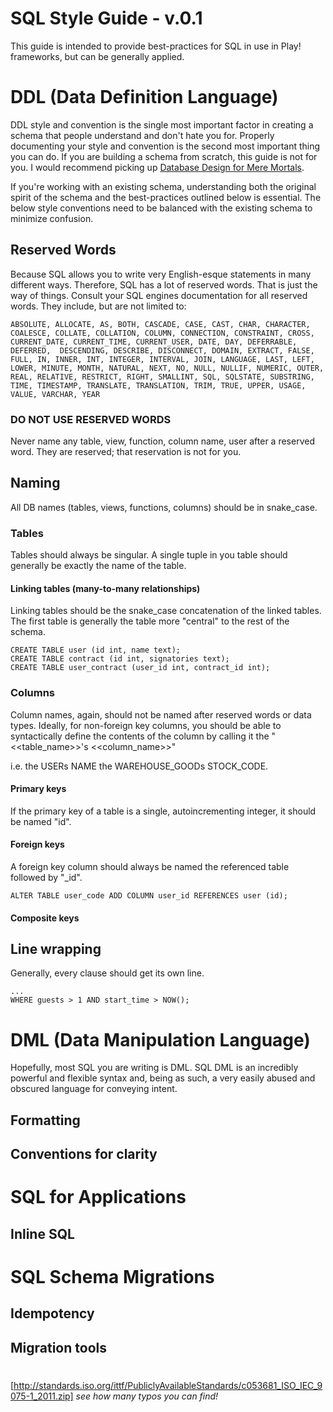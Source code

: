 SQL Style Guide  - v.0.1
=========================

This guide is intended to provide best-practices for SQL in use in Play! frameworks, but can be generally applied.

# DDL (Data Definition Language)

DDL style and convention is the single most important factor in creating a schema that people understand and don't hate you for. Properly documenting your style and convention is the second most important thing you can do. If you are building a schema from scratch, this guide is not for you. I would recommend picking up [Database Design for Mere Mortals](http://www.amazon.com/Database-Design-Mere-Mortals-Relational/dp/0201752840).

If you're working with an existing schema, understanding both the original spirit of the schema and the best-practices outlined below is essential. The below style conventions need to be balanced with the existing schema to minimize confusion.

## Reserved Words

Because SQL allows you to write very English-esque statements in many different ways. Therefore, SQL has a lot of reserved words. That is just the way of things. Consult your SQL engines documentation for all reserved words. They include, but are not limited to:

```
ABSOLUTE, ALLOCATE, AS, BOTH, CASCADE, CASE, CAST, CHAR, CHARACTER, COALESCE, COLLATE, COLLATION, COLUMN, CONNECTION, CONSTRAINT, CROSS, CURRENT_DATE, CURRENT_TIME, CURRENT_USER, DATE, DAY, DEFERRABLE, DEFERRED,  DESCENDING, DESCRIBE, DISCONNECT, DOMAIN, EXTRACT, FALSE, FULL, IN, INNER, INT, INTEGER, INTERVAL, JOIN, LANGUAGE, LAST, LEFT, LOWER, MINUTE, MONTH, NATURAL, NEXT, NO, NULL, NULLIF, NUMERIC, OUTER, REAL, RELATIVE, RESTRICT, RIGHT, SMALLINT, SQL, SQLSTATE, SUBSTRING, TIME, TIMESTAMP, TRANSLATE, TRANSLATION, TRIM, TRUE, UPPER, USAGE, VALUE, VARCHAR, YEAR
```

### DO NOT USE RESERVED WORDS

Never name any table, view, function, column name, user after a reserved word. They are reserved; that reservation is not for you.

## Naming

All DB names (tables, views, functions, columns) should be in snake_case.

### Tables

Tables should always be singular. A single tuple in you table should generally be exactly the name of the table.

#### Linking tables (many-to-many relationships)
Linking tables should be the snake_case concatenation of the linked tables. The first table is generally the table more "central" to the rest of the schema.

```
CREATE TABLE user (id int, name text);
CREATE TABLE contract (id int, signatories text);
CREATE TABLE user_contract (user_id int, contract_id int);
```

### Columns

Column names, again, should not be named after reserved words or data types. Ideally, for non-foreign key columns, you should be able to syntactically define the contents of the column by calling it the "<<table_name>>'s <<column_name>>"

  i.e.
  the USERs NAME
  the WAREHOUSE_GOODs STOCK_CODE.

#### Primary keys
If the primary key of a table is a single, autoincrementing integer, it should be named "id".

#### Foreign keys
A foreign key column should always be named the referenced table followed by "_id".

```
ALTER TABLE user_code ADD COLUMN user_id REFERENCES user (id);
```

#### Composite keys

## Line wrapping

Generally, every clause should get its own line.

```
...
WHERE guests > 1 AND start_time > NOW();
```

# DML (Data Manipulation Language)

Hopefully, most SQL you are writing is DML. SQL DML is an incredibly powerful and flexible syntax and, being as such, a very easily abused and obscured language for conveying intent.

## Formatting

## Conventions for clarity


# SQL for Applications

## Inline SQL

# SQL Schema Migrations

## Idempotency

## Migration tools

# 
[http://standards.iso.org/ittf/PubliclyAvailableStandards/c053681_ISO_IEC_9075-1_2011.zip]
_see how many typos you can find!_
